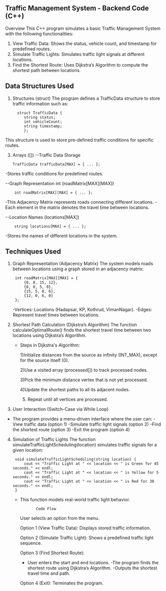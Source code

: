 ## Traffic Management System - Backend Code (C++)
Overview
This C++ program simulates a basic Traffic Management System with the following functionalities:

1) View Traffic Data: Shows the status, vehicle count, and timestamp for predefined routes.
2) Simulate Traffic Lights: Simulates traffic light signals at different locations.
3) Find the Shortest Route: Uses Dijkstra’s Algorithm to compute the shortest path between locations.


## Data Structures Used
1. Structures (struct)
The program defines a TrafficData structure to store traffic information such as:

         struct TrafficData {
            string status;
            int vehicleCount;
            string timestamp;
            };
This structure is used to store pre-defined traffic conditions for specific routes.


3. Arrays ([])
--Traffic Data Storage

       TrafficData trafficData[MAX] = { ... };
-Stores traffic conditions for predefined routes.

--Graph Representation int (roadMatrix[MAX][MAX])
      
        int roadMatrix[MAX][MAX] = { ... };
-This Adjacency Matrix represents roads connecting different locations.
-Each element in the matrix denotes the travel time between locations.


--Location Names (locations[MAX])
      
        string locations[MAX] = { ... };
-Stores the names of different locations in the system.


## Techniques Used
1. Graph Representation (Adjacency Matrix)
The system models roads between locations using a graph stored in an adjacency matrix:

        int roadMatrix[MAX][MAX] = {
            {0, 8, 15, 12},
            {8, 0, 5, 0},
            {15, 5, 0, 6},
            {12, 0, 6, 0}
        };

    -Vertices: Locations (Hadapsar, KP, Kothrud, VimanNagar).
    -Edges: Represent travel times between locations.


2. Shortest Path Calculation (Dijkstra’s Algorithm)
The function calculateOptimalRoute() finds the shortest travel time between two locations using Dijkstra’s Algorithm.
     - Steps in Dijkstra's Algorithm:
       
        1)Initialize distances from the source as infinity (INT_MAX), except for the source itself (0).
       
       2)Use a visited array (processed[]) to track processed nodes.
       
       3)Pick the minimum distance vertex that is not yet processed.
       
       4)Update the shortest paths to all its adjacent nodes.
       
       5) Repeat until all vertices are processed.


3. User Interaction (Switch-Case via While Loop)
- The program provides a menu-driven interface where the user can:
    -View traffic data (option 1)
    -Simulate traffic light signals (option 2)
    -Find the shortest route (option 3)
    -Exit the program (option 4)


4. Simulation of Traffic Lights
The function simulateTrafficLightScheduling(location) simulates traffic signals for a given location:

        void simulateTrafficLightScheduling(string location) {
            cout << "Traffic Light at " << location << " is Green for 45 seconds." << endl;
            cout << "Traffic Light at " << location << " is Yellow for 5 seconds." << endl;
            cout << "Traffic Light at " << location << " is Red for 30 seconds." << endl;
        }
   - This function models real-world traffic light behavior.


                Code Flow
        User selects an option from the menu.


      Option 1 (View Traffic Data): Displays stored traffic information.

     Option 2 (Simulate Traffic Light): Shows a predefined traffic light sequence.

     Option 3 (Find Shortest Route):
        - User enters the start and end locations.
        -The program finds the shortest route using Dijkstra’s Algorithm.
        -Outputs the shortest travel time and path.
        
        Option 4 (Exit): Terminates the program.



